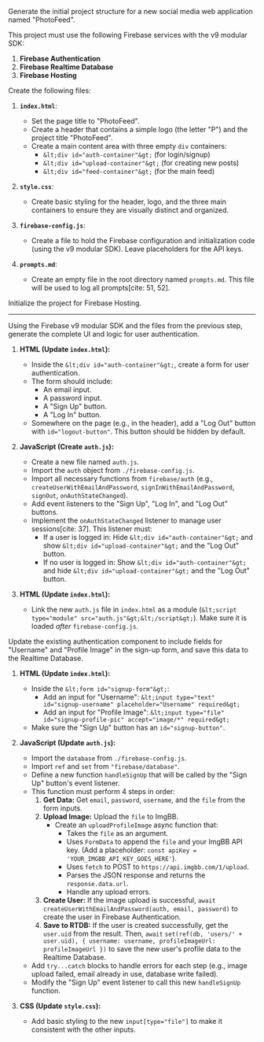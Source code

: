 Generate the initial project structure for a new social media web application named "PhotoFeed".

This project must use the following Firebase services with the v9 modular SDK:
1.  **Firebase Authentication**
2.  **Firebase Realtime Database**
3.  **Firebase Hosting**

Create the following files:

1.  **`index.html`**:
    * Set the page title to "PhotoFeed".
    * Create a header that contains a simple logo (the letter "P") and the project title "PhotoFeed".
    * Create a main content area with three empty `div` containers:
        * `&lt;div id="auth-container"&gt;` (for login/signup)
        * `&lt;div id="upload-container"&gt;` (for creating new posts)
        * `&lt;div id="feed-container"&gt;` (for the main feed)

2.  **`style.css`**:
    * Create basic styling for the header, logo, and the three main containers to ensure they are visually distinct and organized.

3.  **`firebase-config.js`**:
    * Create a file to hold the Firebase configuration and initialization code (using the v9 modular SDK). Leave placeholders for the API keys.

4.  **`prompts.md`**:
    * Create an empty file in the root directory named `prompts.md`. This file will be used to log all prompts[cite: 51, 52].

Initialize the project for Firebase Hosting.

---

Using the Firebase v9 modular SDK and the files from the previous step, generate the complete UI and logic for user authentication.

1.  **HTML (Update `index.html`):**
    * Inside the `&lt;div id="auth-container"&gt;`, create a form for user authentication.
    * The form should include:
        * An email input.
        * A password input.
        * A "Sign Up" button.
        * A "Log In" button.
    * Somewhere on the page (e.g., in the header), add a "Log Out" button with `id="logout-button"`. This button should be hidden by default.

2.  **JavaScript (Create `auth.js`):**
    * Create a new file named `auth.js`.
    * Import the `auth` object from `./firebase-config.js`.
    * Import all necessary functions from `firebase/auth` (e.g., `createUserWithEmailAndPassword`, `signInWithEmailAndPassword`, `signOut`, `onAuthStateChanged`).
    * Add event listeners to the "Sign Up", "Log In", and "Log Out" buttons.
    * Implement the `onAuthStateChanged` listener to manage user sessions[cite: 37]. This listener must:
        * If a user is logged in: Hide `&lt;div id="auth-container"&gt;` and show `&lt;div id="upload-container"&gt;` and the "Log Out" button.
        * If no user is logged in: Show `&lt;div id="auth-container"&gt;` and hide `&lt;div id="upload-container"&gt;` and the "Log Out" button.

3.  **HTML (Update `index.html`):**
    * Link the new `auth.js` file in `index.html` as a module (`&lt;script type="module" src="auth.js"&gt;&lt;/script&gt;`). Make sure it is loaded *after* `firebase-config.js`.

Update the existing authentication component to include fields for "Username" and "Profile Image" in the sign-up form, and save this data to the Realtime Database.

1.  **HTML (Update `index.html`):**
    * Inside the `&lt;form id="signup-form"&gt;`:
        * Add an input for "Username": `&lt;input type="text" id="signup-username" placeholder="Username" required&gt;`
        * Add an input for "Profile Image": `&lt;input type="file" id="signup-profile-pic" accept="image/*" required&gt;`
    * Make sure the "Sign Up" button has an `id="signup-button"`.

2.  **JavaScript (Update `auth.js`):**
    * Import the `database` from `./firebase-config.js`.
    * Import `ref` and `set` from `"firebase/database"`.
    * Define a new function `handleSignUp` that will be called by the "Sign Up" button's event listener.
    * This function must perform 4 steps in order:
        1.  **Get Data:** Get `email`, `password`, `username`, and the `file` from the form inputs.
        2.  **Upload Image:** Upload the `file` to ImgBB.
            * Create an `uploadProfileImage` async function that:
                * Takes the `file` as an argument.
                * Uses `FormData` to append the `file` and your ImgBB API key. (Add a placeholder: `const apiKey = 'YOUR_IMGBB_API_KEY_GOES_HERE'`).
                * Uses `fetch` to POST to `https://api.imgbb.com/1/upload`.
                * Parses the JSON response and returns the `response.data.url`.
                * Handle any upload errors.
        3.  **Create User:** If the image upload is successful, `await` `createUserWithEmailAndPassword(auth, email, password)` to create the user in Firebase Authentication.
        4.  **Save to RTDB:** If the user is created successfully, get the `user.uid` from the result. Then, `await` `set(ref(db, 'users/' + user.uid), { username: username, profileImageUrl: profileImageUrl })` to save the new user's profile data to the Realtime Database.
    * Add `try...catch` blocks to handle errors for each step (e.g., image upload failed, email already in use, database write failed).
    * Modify the "Sign Up" event listener to call this new `handleSignUp` function.

3.  **CSS (Update `style.css`):**
    * Add basic styling to the new `input[type="file"]` to make it consistent with the other inputs.
